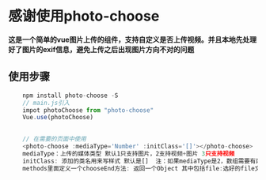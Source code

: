 # 感谢使用photo-choose

**这是一个简单的vue图片上传的组件，支持自定义是否上传视频。并且本地先处理好了图片的exif信息，避免上传之后出现图片方向不对的问题**

## 使用步骤
```js
	npm install photo-choose -S
	// main.js引入
	impot photoChoose from "photo-choose"
	Vue.use(photoChoose)
	
```
```js
	// 在需要的页面中使用
	<photo-choose :mediaType='Number' :initClass='[]'></photo-choose>
	mediaType：上传的媒体类型 默认1只支持图片，2支持视频+图片 3只支持视频
	initClass: 添加的类名用来写样式 默认是[]  注：如果mediaType是2，数组需要有两项，因为安卓手机图片视频分开两个按钮得写两个按钮样式。其它情况数组只取第一项当类名
	methods里面定义一个chooseEnd方法: 返回一个Object 其中包括file:选好的file文件  type:1图片 2视频   size:选择的file大小(单位m)
	
```
